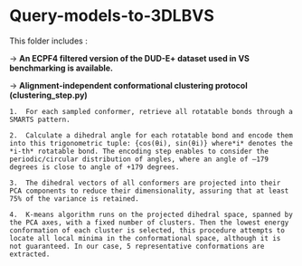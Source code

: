 # Query-models-to-3DLBVS

This folder includes :

-> **An ECPF4 filtered version of the DUD-E+ dataset used in VS benchmarking is available.**

-> **Alignment-independent conformational clustering protocol (clustering_step.py)**

    1.  For each sampled conformer, retrieve all rotatable bonds through a SMARTS pattern.

    2.  Calculate a dihedral angle for each rotatable bond and encode them into this trigonometric tuple: {cos(θi), sin(θi)} where*i* denotes the *i-th* rotatable bond. The encoding step enables to consider the periodic/circular distribution of angles, where an angle of –179 degrees is close to angle of +179 degrees.

    3.  The dihedral vectors of all conformers are projected into their PCA components to reduce their dimensionality, assuring that at least 75% of the variance is retained.

    4.  K-means algorithm runs on the projected dihedral space, spanned by the PCA axes, with a fixed number of clusters. Then the lowest energy conformation of each cluster is selected, this procedure attempts to locate all local minima in the conformational space, although it is not guaranteed. In our case, 5 representative conformations are extracted.
